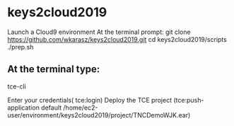 # keys2cloud2019
Launch a Cloud9 environment
At the terminal prompt:
git clone https://github.com/wkarasz/keys2cloud2019.git
cd keys2cloud2019/scripts
./prep.sh

## At the terminal type:
tce-cli

Enter your credentials( tce:login)
Deploy the TCE project (tce:push-application default /home/ec2-user/environment/keys2cloud2019/project/TNCDemoWJK.ear)
